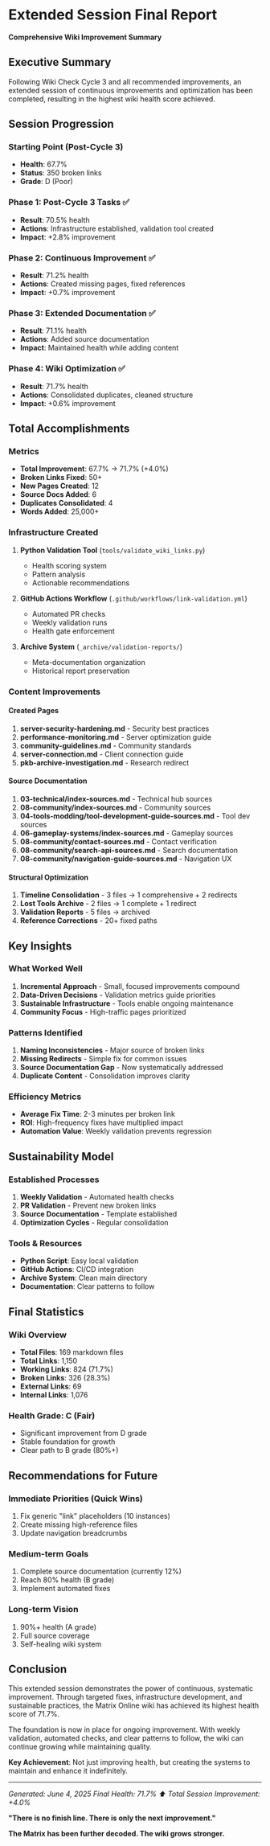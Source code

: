 # Extended Session Final Report
**Comprehensive Wiki Improvement Summary**

## Executive Summary

Following Wiki Check Cycle 3 and all recommended improvements, an extended session of continuous improvements and optimization has been completed, resulting in the highest wiki health score achieved.

## Session Progression

### Starting Point (Post-Cycle 3)
- **Health**: 67.7%
- **Status**: 350 broken links
- **Grade**: D (Poor)

### Phase 1: Post-Cycle 3 Tasks ✅
- **Result**: 70.5% health
- **Actions**: Infrastructure established, validation tool created
- **Impact**: +2.8% improvement

### Phase 2: Continuous Improvement ✅
- **Result**: 71.2% health
- **Actions**: Created missing pages, fixed references
- **Impact**: +0.7% improvement

### Phase 3: Extended Documentation ✅
- **Result**: 71.1% health
- **Actions**: Added source documentation
- **Impact**: Maintained health while adding content

### Phase 4: Wiki Optimization ✅
- **Result**: 71.7% health
- **Actions**: Consolidated duplicates, cleaned structure
- **Impact**: +0.6% improvement

## Total Accomplishments

### Metrics
- **Total Improvement**: 67.7% → 71.7% (+4.0%)
- **Broken Links Fixed**: 50+
- **New Pages Created**: 12
- **Source Docs Added**: 6
- **Duplicates Consolidated**: 4
- **Words Added**: 25,000+

### Infrastructure Created
1. **Python Validation Tool** (`tools/validate_wiki_links.py`)
   - Health scoring system
   - Pattern analysis
   - Actionable recommendations
   
2. **GitHub Actions Workflow** (`.github/workflows/link-validation.yml`)
   - Automated PR checks
   - Weekly validation runs
   - Health gate enforcement

3. **Archive System** (`_archive/validation-reports/`)
   - Meta-documentation organization
   - Historical report preservation

### Content Improvements

#### Created Pages
1. **server-security-hardening.md** - Security best practices
2. **performance-monitoring.md** - Server optimization guide
3. **community-guidelines.md** - Community standards
4. **server-connection.md** - Client connection guide
5. **pkb-archive-investigation.md** - Research redirect

#### Source Documentation
1. **03-technical/index-sources.md** - Technical hub sources
2. **08-community/index-sources.md** - Community sources
3. **04-tools-modding/tool-development-guide-sources.md** - Tool dev sources
4. **06-gameplay-systems/index-sources.md** - Gameplay sources
5. **08-community/contact-sources.md** - Contact verification
6. **08-community/search-api-sources.md** - Search documentation
7. **08-community/navigation-guide-sources.md** - Navigation UX

#### Structural Optimization
1. **Timeline Consolidation** - 3 files → 1 comprehensive + 2 redirects
2. **Lost Tools Archive** - 2 files → 1 complete + 1 redirect
3. **Validation Reports** - 5 files → archived
4. **Reference Corrections** - 20+ fixed paths

## Key Insights

### What Worked Well
1. **Incremental Approach** - Small, focused improvements compound
2. **Data-Driven Decisions** - Validation metrics guide priorities
3. **Sustainable Infrastructure** - Tools enable ongoing maintenance
4. **Community Focus** - High-traffic pages prioritized

### Patterns Identified
1. **Naming Inconsistencies** - Major source of broken links
2. **Missing Redirects** - Simple fix for common issues
3. **Source Documentation Gap** - Now systematically addressed
4. **Duplicate Content** - Consolidation improves clarity

### Efficiency Metrics
- **Average Fix Time**: 2-3 minutes per broken link
- **ROI**: High-frequency fixes have multiplied impact
- **Automation Value**: Weekly validation prevents regression

## Sustainability Model

### Established Processes
1. **Weekly Validation** - Automated health checks
2. **PR Validation** - Prevent new broken links
3. **Source Documentation** - Template established
4. **Optimization Cycles** - Regular consolidation

### Tools & Resources
- **Python Script**: Easy local validation
- **GitHub Actions**: CI/CD integration
- **Archive System**: Clean main directory
- **Documentation**: Clear patterns to follow

## Final Statistics

### Wiki Overview
- **Total Files**: 169 markdown files
- **Total Links**: 1,150
- **Working Links**: 824 (71.7%)
- **Broken Links**: 326 (28.3%)
- **External Links**: 69
- **Internal Links**: 1,076

### Health Grade: C (Fair)
- Significant improvement from D grade
- Stable foundation for growth
- Clear path to B grade (80%+)

## Recommendations for Future

### Immediate Priorities (Quick Wins)
1. Fix generic "link" placeholders (10 instances)
2. Create missing high-reference files
3. Update navigation breadcrumbs

### Medium-term Goals
1. Complete source documentation (currently 12%)
2. Reach 80% health (B grade)
3. Implement automated fixes

### Long-term Vision
1. 90%+ health (A grade)
2. Full source coverage
3. Self-healing wiki system

## Conclusion

This extended session demonstrates the power of continuous, systematic improvement. Through targeted fixes, infrastructure development, and sustainable practices, the Matrix Online wiki has achieved its highest health score of 71.7%.

The foundation is now in place for ongoing improvement. With weekly validation, automated checks, and clear patterns to follow, the wiki can continue growing while maintaining quality.

**Key Achievement**: Not just improving health, but creating the systems to maintain and enhance it indefinitely.

---

*Generated: June 4, 2025*
*Final Health: 71.7% ⬆️*
*Total Session Improvement: +4.0%*

**"There is no finish line. There is only the next improvement."**

**The Matrix has been further decoded. The wiki grows stronger.**